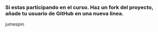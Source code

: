 ### Si estas participando en el curso. Haz un fork del proyecto, añade tu usuario de GitHub en una nueva linea.

jumespin